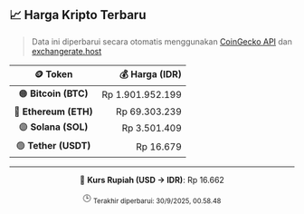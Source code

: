 

<!-- HARGA_KRIPTO -->
## 📈 Harga Kripto Terbaru

> Data ini diperbarui secara otomatis menggunakan [CoinGecko API](https://www.coingecko.com/) dan [exchangerate.host](https://exchangerate.host/)

<div align="center">

| 🪙 Token | 💰 Harga (IDR) |
|:------:|---------------:|
| 🟠 **Bitcoin (BTC)**   | Rp 1.901.952.199 |
| 🔵 **Ethereum (ETH)**  | Rp 69.303.239 |
| 🟣 **Solana (SOL)**    | Rp 3.501.409 |
| 🟢 **Tether (USDT)**   | Rp 16.679 |

---

💱 **Kurs Rupiah (USD → IDR)**: Rp 16.662

🕒 <sub>Terakhir diperbarui: 30/9/2025, 00.58.48</sub>

</div>
<!-- /HARGA_KRIPTO -->